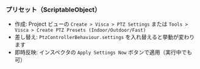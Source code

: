 ﻿
### プリセット（ScriptableObject）
- 作成: Project ビューの `Create > Visca > PTZ Settings` または `Tools > Visca > Create PTZ Presets (Indoor/Outdoor/Fast)`
- 差し替え: `PtzControllerBehaviour.settings` を入れ替えると挙動が変わります
- 即時反映: インスペクタの `Apply Settings Now` ボタンで適用（実行中でも可）
